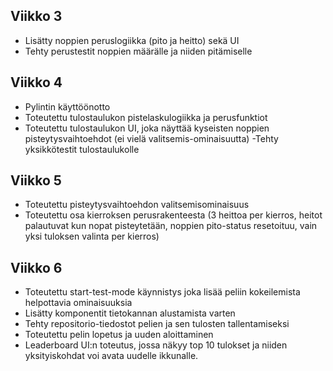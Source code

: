 ## Viikko 3
- Lisätty noppien peruslogiikka (pito ja heitto) sekä UI
- Tehty perustestit noppien määrälle ja niiden pitämiselle

## Viikko 4
- Pylintin käyttöönotto
- Toteutettu tulostaulukon pistelaskulogiikka ja perusfunktiot
- Toteutettu tulostaulukon UI, joka näyttää kyseisten noppien pisteytysvaihtoehdot (ei vielä valitsemis-ominaisuutta)
-Tehty yksikkötestit tulostaulukolle

## Viikko 5
- Toteutettu pisteytysvaihtoehdon valitsemisominaisuus
- Toteutettu osa kierroksen perusrakenteesta (3 heittoa per kierros, heitot palautuvat kun nopat pisteytetään, noppien pito-status resetoituu, vain yksi tuloksen valinta per kierros)

## Viikko 6
- Toteutettu start-test-mode käynnistys joka lisää peliin kokeilemista helpottavia ominaisuuksia
- Lisätty komponentit tietokannan alustamista varten
- Tehty repositorio-tiedostot pelien ja sen tulosten tallentamiseksi
- Toteutettu pelin lopetus ja uuden aloittaminen
- Leaderboard UI:n toteutus, jossa näkyy top 10 tulokset ja niiden yksityiskohdat voi avata uudelle ikkunalle.
